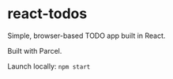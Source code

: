# react-todos

Simple, browser-based TODO app built in React.

Built with Parcel.

Launch locally: `npm start`
